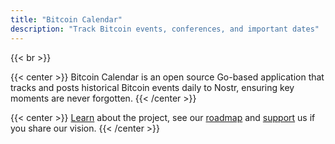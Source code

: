 ```yaml
---
title: "Bitcoin Calendar"
description: "Track Bitcoin events, conferences, and important dates"
---
```

  
{{< br >}}

{{< center >}}
Bitcoin Calendar is an open source Go-based application that tracks and posts historical Bitcoin events daily to Nostr, ensuring key moments are never forgotten.
{{< /center >}}

{{< center >}}
    <a href="/about/">Learn</a> about the project, see our <a href="/roadmap/">roadmap</a> and <a href="/support/">support</a> us if you share our vision.
{{< /center >}}

